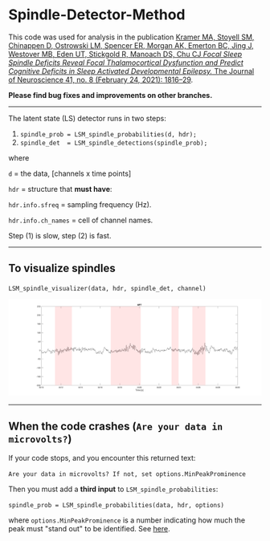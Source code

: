 # Spindle-Detector-Method

This code was used for analysis in the publication [Kramer MA, Stoyell SM, Chinappen D, Ostrowski LM, Spencer ER, Morgan AK, Emerton BC, Jing J, Westover MB, Eden UT, Stickgold R, Manoach DS, Chu CJ *Focal Sleep Spindle Deficits Reveal Focal Thalamocortical Dysfunction and Predict Cognitive Deficits in Sleep Activated Developmental Epilepsy.* The Journal of Neuroscience 41, no. 8 (February 24, 2021): 1816–29](https://www.jneurosci.org/content/41/8/1816).

**Please find bug fixes and improvements on other branches.**

----

The latent state (LS) detector runs in two steps:

1. `spindle_prob = LSM_spindle_probabilities(d, hdr);`
2. `spindle_det  = LSM_spindle_detections(spindle_prob);`

where

`d` = the data, [channels x time points]

`hdr` = structure that **must have**:

`hdr.info.sfreq`      = sampling frequency (Hz).
  
`hdr.info.ch_names`   = cell of channel names.

Step (1) is slow, step (2) is fast.

----

## To visualize spindles

`LSM_spindle_visualizer(data, hdr, spindle_det, channel)`

![alt text](https://github.com/Mark-Kramer/Spindle-Detector-Method/blob/master/example_spindles.png)

----

## When the code crashes (`Are your data in microvolts?`)

If your code stops, and you encounter this returned text:

`Are your data in microvolts? If not, set options.MinPeakProminence`

Then you must add a **third input** to `LSM_spindle_probabilities`:

`spindle_prob = LSM_spindle_probabilities(data, hdr, options)`

where `options.MinPeakProminence` is a number indicating how much the peak must "stand out" to be identified. See [here](https://www.mathworks.com/help/signal/ref/findpeaks.html#buff2uu).
